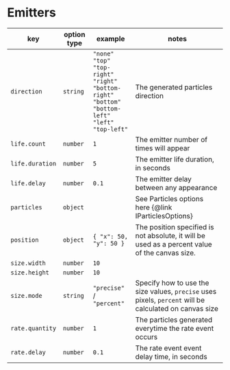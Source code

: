 # Emitters

| key             | option type | example                                                                                                                                                            | notes                                                                                                  |
|-----------------|-------------|--------------------------------------------------------------------------------------------------------------------------------------------------------------------|--------------------------------------------------------------------------------------------------------|
| `direction`     | `string`    | `"none"` <br /> `"top"` <br /> `"top-right"` <br /> `"right"` <br /> `"bottom-right"` <br /> `"bottom"` <br /> `"bottom-left"` <br /> `"left"` <br /> `"top-left"` | The generated particles direction                                                                      |
| `life.count`    | `number`    | `1`                                                                                                                                                                | The emitter number of times will appear                                                                |
| `life.duration` | `number`    | `5`                                                                                                                                                                | The emitter life duration, in seconds                                                                  |
| `life.delay`    | `number`    | `0.1`                                                                                                                                                              | The emitter delay between any appearance                                                               |
| `particles`     | `object`    |                                                                                                                                                                    | See Particles options here {@link IParticlesOptions}                                                   |
| `position`      | `object`    | `{ "x": 50, "y": 50 }`                                                                                                                                             | The position specified is not absolute, it will be used as a percent value of the canvas size.         |
| `size.width`    | `number`    | `10`                                                                                                                                                               |                                                                                                        |
| `size.height`   | `number`    | `10`                                                                                                                                                               |                                                                                                        |
| `size.mode`     | `string`    | `"precise"` / `"percent"`                                                                                                                                          | Specify how to use the size values, `precise` uses pixels, `percent` will be calculated on canvas size |
| `rate.quantity` | `number`    | `1`                                                                                                                                                                | The particles generated everytime the rate event occurs                                                |
| `rate.delay`    | `number`    | `0.1`                                                                                                                                                              | The rate event event delay time, in seconds                                                            |

